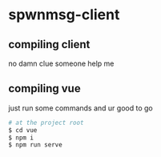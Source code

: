 # spwnmsg-client

## compiling client
no damn clue someone help me

## compiling vue
just run some commands and ur good to go
```sh
# at the project root
$ cd vue
$ npm i
$ npm run serve
```
